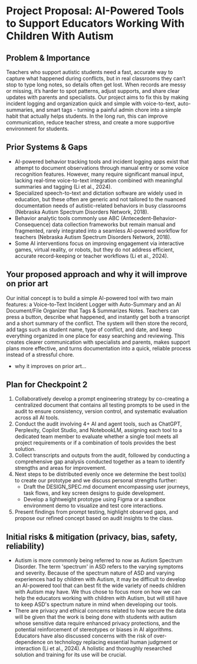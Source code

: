# Project Proposal: AI-Powered Tools to Support Educators Working With Children With Autism

## Problem & Importance
Teachers who support autistic students need a fast, accurate way to capture what happened during conflicts, but in real classrooms they can’t stop to type long notes, so details often get lost. When records are messy or missing, it’s harder to spot patterns, adjust supports, and share clear updates with parents and specialists. Our project aims to fix this by making incident logging and organization quick and simple with voice-to-text, auto-summaries, and smart tags - turning a painful admin chore into a simple habit that actually helps students. In the long run, this can improve communication, reduce teacher stress, and create a more supportive environment for students.

## Prior Systems & Gaps
- AI-powered behavior tracking tools and incident logging apps exist that attempt to document observations through manual entry or some voice recognition features. However, many require significant manual input, lacking real-time voice-to-text integration combined with meaningful summaries and tagging (Li et al., 2024).
- Specialized speech-to-text and dictation software are widely used in education, but these often are generic and not tailored to the nuanced documentation needs of autistic-related behaviors in busy classrooms (Nebraska Autism Spectrum Disorders Network, 2018).
- Behavior analytic tools commonly use ABC (Antecedent-Behavior-Consequence) data collection frameworks but remain manual and fragmented, rarely integrated into a seamless AI-powered workflow for teachers (Nebraska Autism Spectrum Disorders Network, 2018).
- Some AI interventions focus on improving engagement via interactive games, virtual reality, or robots, but they do not address efficient, accurate record-keeping or teacher workflows (Li et al., 2024).

## Your proposed approach and why it will improve on prior art
Our initial concept is to build a simple AI-powered tool with two main features: a Voice-to-Text Incident Logger with Auto-Summary and an AI Document/File Organizer that Tags & Summarizes Notes. Teachers can press a button, describe what happened, and instantly get both a transcript and a short summary of the conflict. The system will then store the record, add tags such as student name, type of conflict, and date, and keep everything organized in one place for easy searching and reviewing. This creates clearer communication with specialists and parents, makes support plans more effective, and turns documentation into a quick, reliable process instead of a stressful chore.

- why it improves on prior art...

## Plan for Checkpoint 2
1. Collaboratively develop a prompt engineering strategy by co-creating a centralized document that contains all testing prompts to be used in the audit to ensure consistency, version control, and systematic evaluation across all AI tools.
2. Conduct the audit involving 4+ AI and agent tools, such as ChatGPT, Perplexity, Copilot Studio, and NotebookLM, assigning each tool to a dedicated team member to evaluate whether a single tool meets all project requirements or if a combination of tools provides the best solution.
3. Collect transcripts and outputs from the audit, followed by conducting a comprehensive gap analysis conducted together as a team to identify strengths and areas for improvement.
4. Next steps to be distributed evenly once we determine the best tool(s) to create our prototype and we discuss personal strengths further:
    - Draft the DESIGN_SPEC.md document encompassing user journeys, task flows, and key screen designs to guide development.
    - Develop a lightweight prototype using Figma or a sandbox environment demo to visualize and test core interactions.
5. Present findings from prompt testing, highlight observed gaps, and propose our refined concept based on audit insights to the class.

## Initial risks & mitigation (privacy, bias, safety, reliability)
- Autism is more commonly being referred to now as Autism Spectrum Disorder. The term 'spectrum' in ASD refers to the varying symptoms and severity. Because of the spectrum nature of ASD and varying experiences had by children with Autism, it may be difficult to develop an AI-powered tool that can best fit the wide variety of needs children with Autism may have. We thus chose to focus more on how we can help the educators working with children with Autism, but will still have to keep ASD's spectrum nature in mind when developing our tools.
- There are privacy and ethical concerns related to how secure the data will be given that the work is being done with students with autism whose sensitive data require enhanced privacy protections, and the potential reinforcement of stereotypes or biases in AI algorithms. Educators have also discussed concerns with the risk of over-dependence on technology replacing essential human judgment or interaction (Li et al., 2024). A holistic and thoroughly researched solution and training for its use will be crucial.

